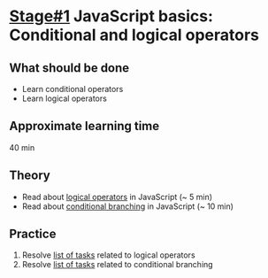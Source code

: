 # [Stage#1](../../) JavaScript basics: Conditional and logical operators
## What should be done
- Learn conditional operators
- Learn logical operators

## Approximate learning time 
40 min

## Theory
- Read about [logical operators](https://javascript.info/logical-operators) in JavaScript (~ 5 min)
- Read about [conditional branching](https://javascript.info/ifelse) in JavaScript (~ 10 min)

## Practice
1. Resolve [list of tasks](https://javascript.info/logical-operators#tasks) related to logical operators
1. Resolve [list of tasks](https://javascript.info/ifelse#tasks) related to conditional branching